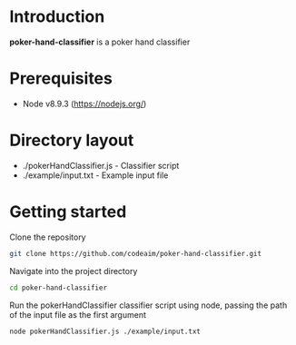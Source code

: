 # Introduction
**poker-hand-classifier** is a poker hand classifier

# Prerequisites
- Node v8.9.3 (https://nodejs.org/)

# Directory layout
- ./pokerHandClassifier.js - Classifier script
- ./example/input.txt - Example input file

# Getting started
Clone the repository
```bash
git clone https://github.com/codeaim/poker-hand-classifier.git
```

Navigate into the project directory
```bash
cd poker-hand-classifier
```

Run the pokerHandClassifier classifier script using node, passing the path of the input file as the first argument
```bash
node pokerHandClassifier.js ./example/input.txt
```